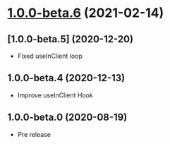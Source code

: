 # [1.0.0-beta.6](https://github.com/gabrielseco/hooks/compare/v1.0.0-beta.5...v1.0.0-beta.6) (2021-02-14)



## [1.0.0-beta.5] (2020-12-20)
- Fixed useInClient loop


## 1.0.0-beta.4 (2020-12-13)
- Improve useInClient Hook


## 1.0.0-beta.0 (2020-08-19) 
- Pre release
